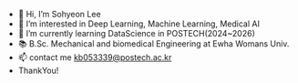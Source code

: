 - 👋 Hi, I’m Sohyeon Lee
- 👀 I’m interested in Deep Learning, Machine Learning, Medical AI
- 🌱 I’m currently learning DataScience in POSTECH(2024~2026)
- 📚 B.Sc. Mechanical and biomedical Engineering at Ewha Womans Univ.
- 📫 contact me kb053339@postech.ac.kr 
- ThankYou!

<!---
sohyun2023/sohyun2023 is a ✨ special ✨ repository because its `README.md` (this file) appears on your GitHub profile.
You can click the Preview link to take a look at your changes.
--->
